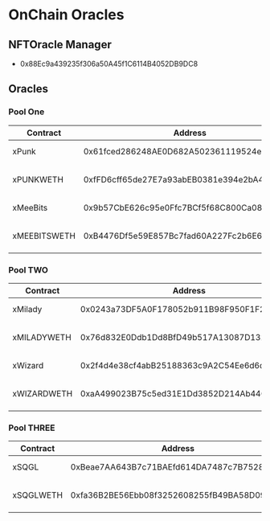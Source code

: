 # OnChain Oracles

## NFTOracle Manager

- 0x88Ec9a439235f306a50A45f1C6114B4052DB9DC8

## Oracles

### Pool One

| Contract      | Address                                    | Type                        |
| --------------| ------------------------------------------ | --------------------------- |
| xPunk         | 0x61fced286248AE0D682A502361119524e9EbbBdF | NFTX xTokenOracle           |
| xPUNKWETH     | 0xfFD6cff65de27E7a93abEB0381e394e2bA4CA272 | NFTX staking Sushi LP Token |
| xMeeBits      | 0x9b57CbE626c95e0Ffc7BCf5f68C800Ca08F67904 | NFTX xTokenOracle           |
| xMEEBITSWETH  | 0xB4476Df5e59E857Bc7fad60A227Fc2b6E619faE8 | NFTX staking Sushi LP Token |

### Pool TWO

| Contract     | Address                                    | Type                        |
| ------------ | ------------------------------------------ | --------------------------- |
| xMilady      | 0x0243a73DF5A0F178052b911B98F950F1F2cE61B6 | NFTX xTokenOracle           |
| xMILADYWETH  | 0x76d832E0Ddb1Dd8BfD49b517A13087D132DA5968 | NFTX staking Sushi LP Token |
| xWizard      | 0x2f4d4e38cf4abB25188363c9A2C54Ee6d6dfa22B | NFTX xTokenOracle           |
| xWIZARDWETH  | 0xaA499023B75c5ed31E1Dd3852D214Ab44Cc4a55D | NFTX staking Sushi LP Token |

### Pool THREE

| Contract  | Address                                    | Type                        |
| --------- | ------------------------------------------ | --------------------------- |
| xSQGL     | 0xBeae7AA643B7c71BAEfd614DA7487c7B752807BD | NFTX xTokenOracle           |
| xSQGLWETH | 0xfa36B2BE56Ebb08f3252608255fB49BA58D09330 | NFTX staking Sushi LP Token |
